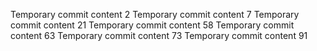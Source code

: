 Temporary commit content 2
Temporary commit content 7
Temporary commit content 21
Temporary commit content 58
Temporary commit content 63
Temporary commit content 73
Temporary commit content 91

